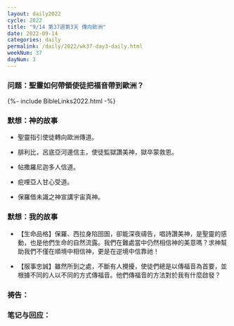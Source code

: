 ```yaml
---
layout: daily2022
cycle: 2022
title: "9/14 第37週第3天 傳向歐洲"
date: 2022-09-14
categories: daily
permalink: /daily/2022/wk37-day3-daily.html
weekNum: 37
dayNum: 3
---
```


### 问题：聖靈如何帶領使徒把福音帶到歐洲？

{%- include BibleLinks2022.html -%}

### 默想：神的故事 
+ 聖靈指引使徒轉向歐洲傳道。

+ 腓利比，呂底亞河邊信主，使徒監獄讚美神，獄卒蒙救恩。

+ 帖撒羅尼迦多人信道。

+ 疪哩亞人甘心受道。

+ 保羅借未識之神宣講宇宙真神。

### 默想：我的故事
+ 【生命品格】保羅、西拉身陷囹圄，卻能深夜禱告，唱詩讚美神，是聖靈的感動，也是他們生命的自然流露。我們在難處當中仍然相信神的美意嗎？求神幫助我們不僅在順境中相信神，更是在逆境中信靠祂！

+ 【服事忠誠】雖然所到之處，不斷有人攪擾，使徒們總是以傳福音為首要，並根據不同的人以不同的方式傳福音。他們傳福音的方法對於我有什麼啟發？

### 祷告：

### 笔记与回应：
